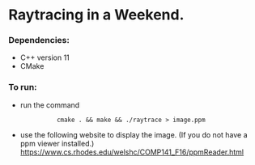 # Raytracing in a Weekend.

### Dependencies:

- C++ version 11
- CMake

### To run: 

- run the command 
				
				cmake . && make && ./raytrace > image.ppm

- use the following website to display the image. (If you do not have a ppm viewer installed.)
	https://www.cs.rhodes.edu/welshc/COMP141_F16/ppmReader.html
